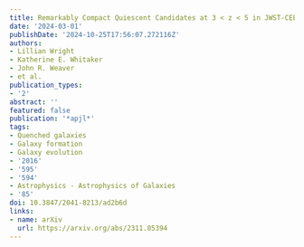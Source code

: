 ```yaml
---
title: Remarkably Compact Quiescent Candidates at 3 < z < 5 in JWST-CEERS
date: '2024-03-01'
publishDate: '2024-10-25T17:56:07.272116Z'
authors:
- Lillian Wright
- Katherine E. Whitaker
- John R. Weaver
- et al.
publication_types:
- '2'
abstract: ''
featured: false
publication: '*apjl*'
tags:
- Quenched galaxies
- Galaxy formation
- Galaxy evolution
- '2016'
- '595'
- '594'
- Astrophysics - Astrophysics of Galaxies
- '85'
doi: 10.3847/2041-8213/ad2b6d
links:
- name: arXiv
  url: https://arxiv.org/abs/2311.05394
---
```

